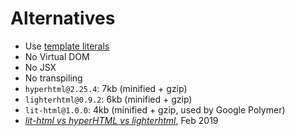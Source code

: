 # Alternatives

- Use [template literals](https://developer.mozilla.org/en-US/docs/Web/JavaScript/Reference/Template_literals)
- No Virtual DOM
- No JSX
- No transpiling
- `hyperhtml@2.25.4`: 7kb (minified + gzip)
- `lighterhtml@0.9.2`: 6kb (minified + gzip)
- `lit-html@1.0.0`: 4kb (minified + gzip, used by Google Polymer)
- [*lit-html vs hyperHTML vs lighterhtml*](https://medium.com/@WebReflection/lit-html-vs-hyperhtml-vs-lighterhtml-c084abfe1285), Feb 2019
